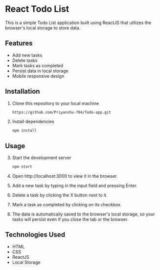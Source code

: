 # React Todo List 


This is a simple Todo List application built using ReactJS that utilizes the browser's local storage to store data.

## Features
- Add new tasks
- Delete tasks
- Mark tasks as completed
- Persist data in local storage
- Mobile responsive design

## Installation

1. Clone this repository to your local machine
    ```bash
    https://github.com/Priyanshu-704/Todo-app.git
    ```


2. Install dependencies
    ```bash
    npm install
    ```
   

## Usage

3. Start the development server
    ```bash
    npm start
    ```
   

5. Open http://localhost:3000 to view it in the browser.
6. Add a new task by typing in the input field and pressing Enter.
7. Delete a task by clicking the X button next to it.
8. Mark a task as completed by clicking on its checkbox.
9. The data is automatically saved to the browser's local storage, so your tasks will persist even if you close the tab or the browser.

## Technologies Used

- HTML
- CSS
- ReactJS
- Local Storage


